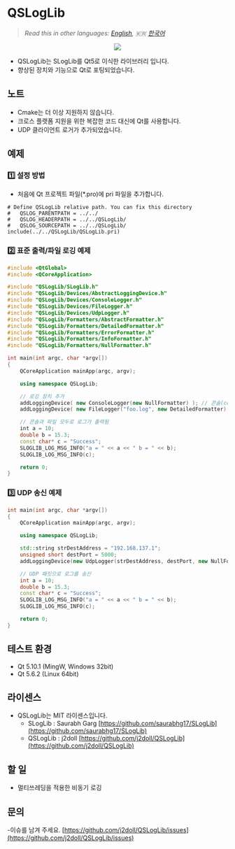 # QSLogLib

> *Read this in other languages: [English](README.md), :kr: [한국어](README.ko.md)*

<p align="center"><img src="https://github.com/j2doll/QSLogLib/raw/master/markdown.data/qsloglib1.jpg"></p>

- QSLogLib는 SLogLib를 Qt5로 이식한 라이브러리 입니다. 
- 향상된 장치와 기능으로 Qt로 포팅되었습니다.

## 노트
- Cmake는 더 이상 지원하지 않습니다.
- 크로스 플랫폼 지원을 위한 복잡한 코드 대신에 Qt를 사용합니다.  
- UDP 클라이언트 로거가 추가되었습니다.

## 예제

### :one: 설정 방법

- 처음에 Qt 프로젝트 파일(*.pro)에 pri 파일을 추가합니다.

```qmake
# Define QSLogLib relative path. You can fix this directory
#   QSLOG_PARENTPATH = ../../
#   QSLOG_HEADERPATH = ../../QSLogLib/
#   QSLOG_SOURCEPATH = ../../QSLogLib/
include(../../QSLogLib/QSLogLib.pri)
```

### :two: 표준 출력/파일 로깅 예제

```cpp
#include <QtGlobal>
#include <QCoreApplication>

#include "QSLogLib/SLogLib.h"
#include "QSLogLib/Devices/AbstractLoggingDevice.h"
#include "QSLogLib/Devices/ConsoleLogger.h"
#include "QSLogLib/Devices/FileLogger.h"
#include "QSLogLib/Devices/UdpLogger.h"
#include "QSLogLib/Formatters/AbstractFormatter.h"
#include "QSLogLib/Formatters/DetailedFormatter.h"
#include "QSLogLib/Formatters/ErrorFormatter.h"
#include "QSLogLib/Formatters/InfoFormatter.h"
#include "QSLogLib/Formatters/NullFormatter.h"

int main(int argc, char *argv[])
{
    QCoreApplication mainApp(argc, argv);

    using namespace QSLogLib;

    // 로깅 장치 추가 
    addLoggingDevice( new ConsoleLogger(new NullFormatter) ); // 콘솔(console) + 단순 로깅 형식(null format)
    addLoggingDevice( new FileLogger("foo.log", new DetailedFormatter) ); // 파일(file) + 자세한 로깅 형식(detailed format)

    // 콘솔과 파일 모두로 로그가 출력됨
    int a = 10;
    double b = 15.3;
    const char* c = "Success";
    SLOGLIB_LOG_MSG_INFO("a = " << a << " b = " << b);
    SLOGLIB_LOG_MSG_INFO(c);

    return 0;
}
```

### :three: UDP 송신 예제

```cpp
int main(int argc, char *argv[])
{
	QCoreApplication mainApp(argc, argv);

	using namespace QSLogLib;

	std::string strDestAddress = "192.168.137.1";
	unsigned short destPort = 5000;
	addLoggingDevice(new UdpLogger(strDestAddress, destPort, new NullFormatter));

	// UDP 패킷으로 로그를 송신
	int a = 10;
	double b = 15.3;
	const char* c = "Success";
	SLOGLIB_LOG_MSG_INFO("a = " << a << " b = " << b);
	SLOGLIB_LOG_MSG_INFO(c);

	return 0;
}
```


## 테스트 환경
- Qt 5.10.1 (MingW, Windows 32bit)
- Qt 5.6.2 (Linux 64bit)

## 라이센스
- QSLogLib는 MIT 라이센스입니다.
	- SLogLib : Saurabh Garg [https://github.com/saurabhg17/SLogLib](https://github.com/saurabhg17/SLogLib)
	- QSLogLib : j2doll [https://github.com/j2doll/QSLogLib](https://github.com/j2doll/QSLogLib)

## 할 일 
- 멀티쓰레딩을 적용한 비동기 로깅

## 문의
-이슈를 남겨 주세요. [https://github.com/j2doll/QSLogLib/issues](https://github.com/j2doll/QSLogLib/issues)

